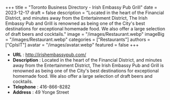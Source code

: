 +++
title = "Toronto Business Directory - Irish Embassy Pub Grill"
date = 2023-12-17
draft = false
description = "Located in the heart of the Financial District, and minutes away from the Entertainment District, The Irish Embassy Pub and Grill is renowned as being one of the City's best destinations for exceptional homemade food. We also offer a large selection of draft beers and cocktails."
image = "/images/Restaurant.webp"
imageBig = "/images/Restaurant.webp"
categories = ["Restaurants"]
authors = ["CplsIT"]
avatar = "/images/avatar.webp"
featured = false
+++


* **URL** :  http://irishembassypub.com/
* **Description** : Located in the heart of the Financial District, and minutes away from the Entertainment District, The Irish Embassy Pub and Grill is renowned as being one of the City's best destinations for exceptional homemade food. We also offer a large selection of draft beers and cocktails.
* **Telephone** : 416-866-8282
* **Address** : 49 Yonge Street